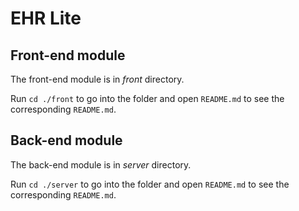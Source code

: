 # EHR Lite

## Front-end module

The front-end module is in *front* directory.
 
Run `cd ./front` to go into the folder and open `README.md` to see the corresponding `README.md`.

## Back-end module

The back-end module is in *server* directory.

Run `cd ./server` to go into the folder and open `README.md` to see the corresponding `README.md`.
